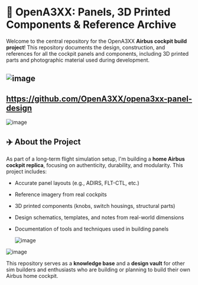 # 🛫 OpenA3XX: Panels, 3D Printed Components & Reference Archive
Welcome to the central repository for the OpenA3XX **Airbus cockpit build project**! This repository documents the design, construction, and references for all the cockpit panels and components, including 3D printed parts and photographic material used during development.

![image](https://github.com/user-attachments/assets/deda6699-7c23-4502-9b78-9d4b8dc4610e)
---
https://github.com/OpenA3XX/opena3xx-panel-design
---
![image](https://github.com/user-attachments/assets/5a76383c-9e9c-42b5-86b1-c4eeb7c69c32)



## ✈️ About the Project

As part of a long-term flight simulation setup, I'm building a **home Airbus cockpit replica**, focusing on authenticity, durability, and modularity. This project includes:

- Accurate panel layouts (e.g., ADIRS, FLT-CTL, etc.)
- Reference imagery from real cockpits
- 3D printed components (knobs, switch housings, structural parts)
- Design schematics, templates, and notes from real-world dimensions
- Documentation of tools and techniques used in building panels

  ![image](https://github.com/user-attachments/assets/228322b6-9758-4fdf-816b-faeca8f58dfb)

![image](https://github.com/user-attachments/assets/c0b39381-a129-4aed-8ca0-fc69c3dbc238)

This repository serves as a **knowledge base** and a **design vault** for other sim builders and enthusiasts who are building or planning to build their own Airbus home cockpit.
